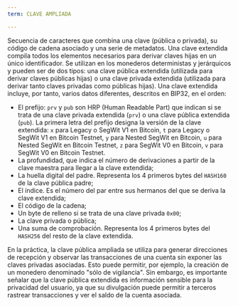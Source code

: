 ```yaml
---
term: CLAVE AMPLIADA

---
```

Secuencia de caracteres que combina una clave (pública o privada), su código de cadena asociado y una serie de metadatos. Una clave extendida compila todos los elementos necesarios para derivar claves hijas en un único identificador. Se utilizan en los monederos deterministas y jerárquicos y pueden ser de dos tipos: una clave pública extendida (utilizada para derivar claves públicas hijas) o una clave privada extendida (utilizada para derivar tanto claves privadas como públicas hijas). Una clave extendida incluye, por tanto, varios datos diferentes, descritos en BIP32, en el orden:


- El prefijo: `prv` y `pub` son HRP (Human Readable Part) que indican si se trata de una clave privada extendida (`prv`) o una clave pública extendida (`pub`). La primera letra del prefijo designa la versión de la clave extendida: `x` para Legacy o SegWit V1 en Bitcoin, `t` para Legacy o SegWit V1 en Bitcoin Testnet, `y` para Nested SegWit en Bitcoin, `u` para Nested SegWit en Bitcoin Testnet, `z` para SegWit V0 en Bitcoin, `v` para SegWit V0 en Bitcoin Testnet.
- La profundidad, que indica el número de derivaciones a partir de la clave maestra para llegar a la clave extendida;
- La huella digital del padre. Representa los 4 primeros bytes del `HASH160` de la clave pública padre;
- El índice. Es el número del par entre sus hermanos del que se deriva la clave extendida;
- El código de la cadena;
- Un byte de relleno si se trata de una clave privada `0x00`;
- La clave privada o pública;
- Una suma de comprobación. Representa los 4 primeros bytes del `HASH256` del resto de la clave extendida.

En la práctica, la clave pública ampliada se utiliza para generar direcciones de recepción y observar las transacciones de una cuenta sin exponer las claves privadas asociadas. Esto puede permitir, por ejemplo, la creación de un monedero denominado "sólo de vigilancia". Sin embargo, es importante señalar que la clave pública extendida es información sensible para la privacidad del usuario, ya que su divulgación puede permitir a terceros rastrear transacciones y ver el saldo de la cuenta asociada.